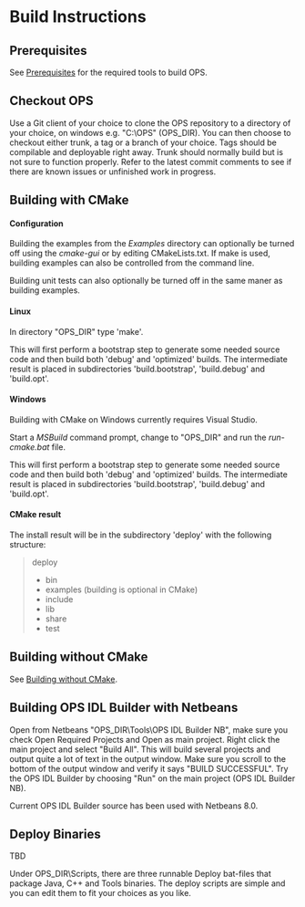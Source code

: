 # Build Instructions #

## Prerequisites ##
See [Prerequisites](Prerequisites.md) for the required tools to build OPS.

## Checkout OPS ##
Use a Git client of your choice to clone the OPS repository to a directory of your choice, on windows e.g. "C:\\OPS" (OPS_DIR). You can then choose to checkout either trunk, a tag or a branch of your choice. Tags should be compilable and deployable right away. Trunk should normally build but is not sure to function properly. Refer to the latest commit comments to see if there are known issues or unfinished work in progress.

## Building with CMake ##
#### Configuration ####
Building the examples from the *Examples* directory can optionally be turned off using the *cmake-gui* or by editing CMakeLists.txt. If make is used, building examples can also be controlled from the command line.

Building unit tests can also optionally be turned off in the same maner as building examples.

#### Linux ####
In directory "OPS_DIR" type 'make'.

This will first perform a bootstrap step to generate some needed source code and then build both 'debug' and 'optimized' builds. The intermediate result is placed in subdirectories 'build.bootstrap', 'build.debug' and 'build.opt'.

#### Windows ####
Building with CMake on Windows currently requires Visual Studio.

Start a *MSBuild* command prompt, change to "OPS_DIR" and run the *run-cmake.bat* file.

This will first perform a bootstrap step to generate some needed source code and then build both 'debug' and 'optimized' builds. The intermediate result is placed in subdirectories 'build.bootstrap', 'build.debug' and 'build.opt'.

#### CMake result ####
The install result will be in the subdirectory 'deploy' with the following structure:

> deploy
>  - bin
>  - examples (building is optional in CMake)
>  - include
>  - lib
>  - share
>  - test 

## Building without CMake ##
See [Building without CMake](BuildingWithoutCMake.md).

## Building OPS IDL Builder with Netbeans ##
Open from Netbeans "OPS_DIR\Tools\OPS IDL Builder NB", make sure you check Open Required Projects and Open as main project. Right click the main project and select "Build All". This will build several projects and output quite a lot of text in the output window. Make sure you scroll to the bottom of the output window and verify it says "BUILD SUCCESSFUL". Try the OPS IDL Builder by choosing "Run" on the main project (OPS IDL Builder NB).

Current OPS IDL Builder source has been used with Netbeans 8.0.

## Deploy Binaries ##
TBD

Under OPS_DIR\Scripts, there are three runnable Deploy bat-files that package Java, C++ and Tools binaries. The deploy scripts are simple and you can edit them to fit your choices as you like.
